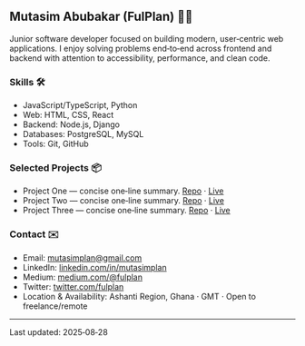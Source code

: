 ## Mutasim Abubakar (FulPlan) 👨‍💻

Junior software developer focused on building modern, user‑centric web applications. I enjoy solving problems end‑to‑end across frontend and backend with attention to accessibility, performance, and clean code.

### Skills 🛠️
- JavaScript/TypeScript, Python
- Web: HTML, CSS, React
- Backend: Node.js, Django
- Databases: PostgreSQL, MySQL
- Tools: Git, GitHub

### Selected Projects 📦
- Project One — concise one‑line summary. [Repo](#) · [Live](#)
- Project Two — concise one‑line summary. [Repo](#) · [Live](#)
- Project Three — concise one‑line summary. [Repo](#) · [Live](#)

### Contact ✉️
- Email: [mutasimplan@gmail.com](mailto:mutasimplan@gmail.com)
- LinkedIn: [linkedin.com/in/mutasimplan](https://www.linkedin.com/in/mutasimplan/)
- Medium: [medium.com/@fulplan](https://medium.com/@fulplan)
- Twitter: [twitter.com/fulplan](https://twitter.com/fulplan)
- Location & Availability: Ashanti Region, Ghana · GMT · Open to freelance/remote

---
Last updated: 2025‑08‑28
